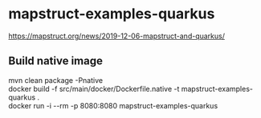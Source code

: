 # mapstruct-examples-quarkus

https://mapstruct.org/news/2019-12-06-mapstruct-and-quarkus/

## Build native image

mvn clean package -Pnative   
docker build -f src/main/docker/Dockerfile.native -t mapstruct-examples-quarkus .   
docker run -i --rm -p 8080:8080 mapstruct-examples-quarkus   
